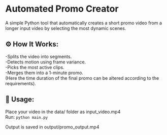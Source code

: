 # Automated Promo Creator
A simple Python tool that automatically creates a short promo video from a longer input video by selecting the most dynamic scenes.

## ⚙️ How It Works:<br>
-Splits the video into segments.<br>
-Detects motion using frame variance.<br>
-Picks the most active clips.<br>
-Merges them into a 1-minute promo.<br>
(Here the time duration of the final promo can be altered according to the requirements).<br> 

## 🧩 Usage:<br>
Place your video in the data/ folder as input_video.mp4<br>
Run: `python main.py`

Output is saved in output/promo_output.mp4
